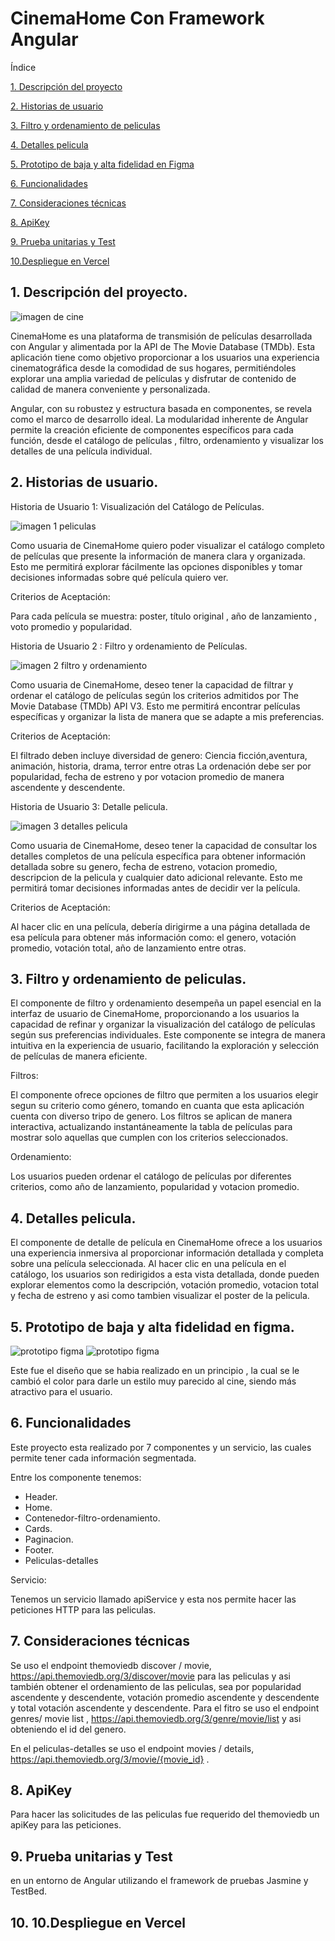 # CinemaHome Con Framework Angular


Índice

[1. Descripción del proyecto](#1-descripcion-del-proyecto)

[2. Historias de usuario](#2-historias-de-usuario)

[3. Filtro y ordenamiento de peliculas](#3-filtro-y-ordenamiento-de-peliculas)

[4. Detalles pelicula](#4-detalle-pelicula)

[5. Prototipo de baja y alta fidelidad en Figma](#5-prototipo-de-baja-y-alta-fidelidad-en-figma)

[6. Funcionalidades](#6-funcionalidades)

[7. Consideraciones técnicas](#7consideraciones-técnicas)

[8. ApiKey](#8apikey)

[9. Prueba unitarias y Test](#9prueba-test-y-unitarias)

[10.Despliegue en Vercel](#10-despliegue-en-vercel)


## 1. Descripción del proyecto.

![imagen de cine](/src/assets/img/ART-3.3-CINE-300x200.jpg)

CinemaHome es una plataforma de transmisión de películas desarrollada con Angular y alimentada por la API de The Movie Database (TMDb). Esta aplicación tiene como objetivo proporcionar a los  usuarios una experiencia cinematográfica desde la comodidad de sus hogares, permitiéndoles  explorar una amplia variedad de películas y disfrutar de contenido de calidad de manera conveniente y personalizada.

Angular, con su robustez y estructura basada en componentes, se revela como el marco de desarrollo ideal. La modularidad inherente de Angular permite la creación eficiente de componentes específicos para cada función, desde el catálogo de películas , filtro, ordenamiento y visualizar los detalles de una película individual.

## 2. Historias de usuario.

Historia de Usuario 1: Visualización del Catálogo de Películas.

![imagen 1 peliculas](/src/assets/img/imagen_1.png)

Como usuaria de CinemaHome quiero poder visualizar el catálogo completo de películas que presente la información de manera clara y organizada. Esto me permitirá explorar fácilmente las opciones disponibles y tomar decisiones informadas sobre qué película quiero ver.

Criterios de Aceptación:

Para cada película se muestra: poster, título original , año de lanzamiento , voto promedio y popularidad.


Historia de Usuario 2 : Filtro y ordenamiento de Películas.

![imagen 2 filtro y ordenamiento](/src/assets/img/imagen_2.png)

Como usuaria de CinemaHome, deseo tener la capacidad de filtrar y ordenar el catálogo de películas según los criterios admitidos por The Movie Database (TMDb) API V3. Esto me permitirá encontrar películas específicas y organizar la lista de manera que se adapte a mis preferencias.

Criterios de Aceptación:

El filtrado deben incluye diversidad de genero: Ciencia ficción,aventura, animación, historia, drama, terror entre otras 
La ordenación debe ser por popularidad, fecha de estreno y por votacion promedio de manera ascendente y descendente.

Historia de Usuario 3: Detalle pelicula.

![imagen 3 detalles pelicula](/src/assets/img/imagen_3.png)

Como usuaria de CinemaHome, deseo tener la capacidad de consultar los detalles completos de una película específica para obtener información detallada sobre su genero, fecha de estreno, votacion promedio, descripcion de  la pelicula y cualquier dato adicional relevante. Esto me permitirá tomar decisiones informadas antes de decidir ver la película.

Criterios de Aceptación:

Al hacer clic en una película, debería dirigirme a una página detallada de esa película para obtener más información como: el genero, votación promedio, votación total, año de lanzamiento entre otras.

## 3. Filtro y ordenamiento de peliculas.

El componente de filtro y ordenamiento desempeña un papel esencial en la interfaz de usuario de CinemaHome, proporcionando a los usuarios la capacidad de refinar y organizar la visualización del catálogo de películas según sus preferencias individuales. Este componente se integra de manera intuitiva en la experiencia de usuario, facilitando la exploración y selección de películas de manera eficiente.

Filtros:

El componente ofrece opciones de filtro que permiten a los usuarios elegir segun su criterio como género, tomando en cuanta que esta aplicación cuenta con diverso tripo de genero.
Los filtros se aplican de manera interactiva, actualizando instantáneamente la tabla de películas para mostrar solo aquellas que cumplen con los criterios seleccionados.

Ordenamiento:

Los usuarios pueden ordenar el catálogo de películas por diferentes criterios, como año de lanzamiento, popularidad y votacion promedio.

## 4. Detalles pelicula.

El componente de detalle de película en CinemaHome ofrece a los usuarios una experiencia inmersiva al proporcionar información detallada y completa sobre una película seleccionada. Al hacer clic en una película en el catálogo, los usuarios son redirigidos a esta vista detallada, donde pueden explorar elementos como la descripción, votación promedio, votacion total y fecha de estreno y asi como tambien visualizar el poster de la pelicula.


## 5. Prototipo de baja y alta fidelidad en figma.

![prototipo figma](/src/assets/img/prototipo%20de%20baja%20fidelidad%20figma.png)
![prototipo figma](/src/assets/img/prototipo%20de%20baja%20fidelidad%20detalle.png)

Este fue el diseño que se habia realizado en un principio , la cual se le cambió el color para darle un estilo muy parecido al cine, siendo más atractivo para el usuario.

## 6. Funcionalidades

Este proyecto esta realizado por 7 componentes y un servicio, las cuales permite tener cada información segmentada. 

Entre los componente tenemos: 

* Header.
* Home.
* Contenedor-filtro-ordenamiento.
* Cards.
* Paginacion. 
* Footer.
* Peliculas-detalles

Servicio:

Tenemos un servicio llamado apiService y esta nos permite hacer las peticiones HTTP para las peliculas.


## 7. Consideraciones técnicas

Se uso el endpoint themoviedb discover / movie, https://api.themoviedb.org/3/discover/movie para las peliculas y asi también obtener el ordenamiento de las peliculas, sea por popularidad ascendente y descendente, votación promedio ascendente y descendente y total votación ascendente y descendente.
Para el fitro se uso el endpoint genres/ movie list , https://api.themoviedb.org/3/genre/movie/list y asi obteniendo el id del genero.

En el peliculas-detalles se uso el endpoint movies / details, 
https://api.themoviedb.org/3/movie/{movie_id} .


## 8. ApiKey

Para hacer las solicitudes de las peliculas fue requerido del themoviedb un apiKey para las peticiones.



## 9. Prueba unitarias y Test

en un entorno de Angular utilizando el framework de pruebas Jasmine y TestBed.




## 10. 10.Despliegue en Vercel
